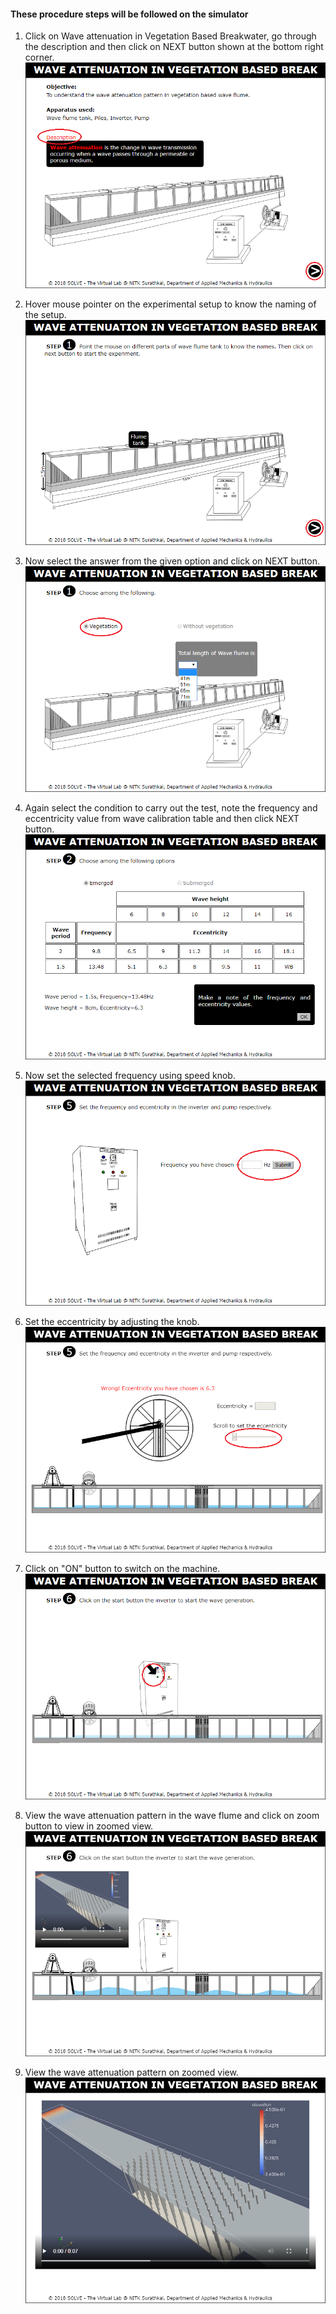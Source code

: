 #### These procedure steps will be followed on the simulator

1. Click on Wave attenuation in Vegetation Based Breakwater, go through the description and then click on NEXT button shown at the bottom right corner.<br>
<img src="images/Veg_1.PNG"><br>

2. Hover mouse pointer on the experimental setup to know the naming of the setup.<br>
<img src="images/Veg_2.PNG"><br>

3. Now select the answer from the given option and click on NEXT button.<br>
<img src="images/Veg_3.PNG"><br>

4. Again select the condition to carry out the test, note the frequency and eccentricity value from wave calibration table and then click NEXT button.<br>
<img src="images/Veg_4.PNG"><br>

5. Now set the selected frequency using speed knob.<br>
<img src="images/Veg_5.PNG"><br>

6. Set the eccentricity by adjusting the knob.<br>
<img src="images/Veg_6.PNG"><br>

7. Click on "ON" button to switch on the machine.<br>
<img src="images/Veg_7.PNG"><br>

8. View the wave attenuation pattern in the wave flume and click on zoom button to view in zoomed view.<br>
<img src="images/Veg_8.PNG"><br>

9. View the wave attenuation pattern on zoomed view.<br>
<img src="images/Veg_9.PNG"><br>

